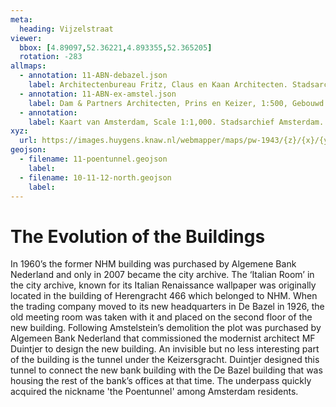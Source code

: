 ```yaml
---
meta:
  heading: Vijzelstraat
viewer:
  bbox: [4.89097,52.36221,4.893355,52.365205]
  rotation: -283
allmaps:
  - annotation: 11-ABN-debazel.json
    label: Architectenbureau Fritz, Claus en Kaan Architecten. Stadsarchief De Bazel, Gebouwd in Amsterdam. Published by Architectenbureau Fritz, Claus en Kaan Architecten, 1999.
  - annotation: 11-ABN-ex-amstel.json
    label: Dam & Partners Architecten, Prins en Keizer, 1:500, Gebouwd in Amsterdam. Published by Dam & Partners Architecten, 1973.
  - annotation: 
    label: Kaart van Amsterdam, Scale 1:1,000. Stadsarchief Amsterdam. Published by the Public Works Department and its legal successors, 1943.
xyz: 
  url: https://images.huygens.knaw.nl/webmapper/maps/pw-1943/{z}/{x}/{y}.png
geojson: 
  - filename: 11-poentunnel.geojson
    label: 
  - filename: 10-11-12-north.geojson
    label:     
---
```

# The Evolution of the Buildings 
In 1960’s the former NHM building was purchased by Algemene Bank Nederland and only in 2007 became the city archive. The ‘Italian Room’ in the city archive, known for its Italian Renaissance wallpaper was originally located in the building of Herengracht 466 which belonged to NHM. When the trading company moved to its new headquarters in De Bazel in 1926, the old meeting room was taken with it and placed on the second floor of the new building. Following Amstelstein’s demolition the plot was purchased by Algemeen Bank Nederland that commissioned the modernist architect MF Duintjer to design the new building. An invisible but no less interesting part of the building is the tunnel under the Keizersgracht. Duintjer designed this tunnel to connect the new bank building with the De Bazel building that was housing the rest of the bank’s offices at that time. The underpass quickly acquired the nickname 'the Poentunnel' among Amsterdam residents.